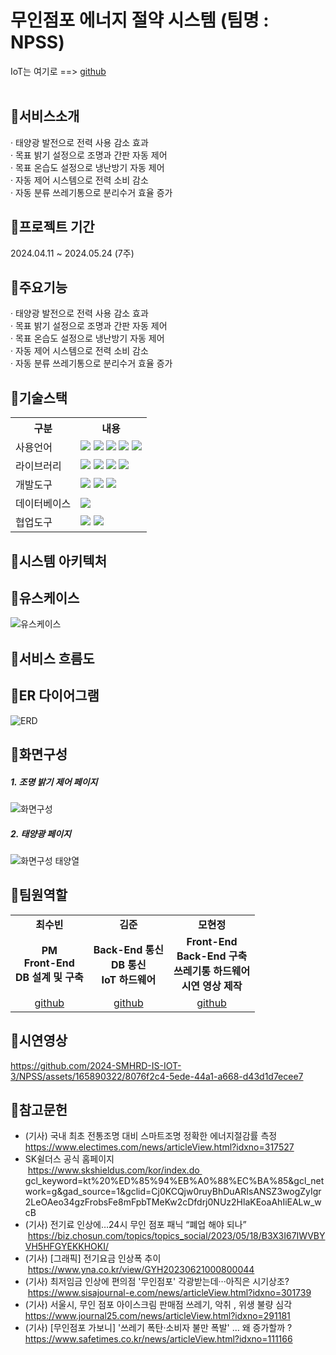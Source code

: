 # 무인점포 에너지 절약 시스템 (팀명 : NPSS)
 IoT는 여기로 ==> <a href="https://github.com/2024-SMHRD-IS-IOT-3/NPSS_IoT" target='_blank'>github</a>
<br/><br/>


## 📌서비스소개
· 태양광 발전으로 전력 사용 감소 효과<br/>
· 목표 밝기 설정으로 조명과 간판 자동 제어<br/>
· 목표 온습도 설정으로 냉난방기 자동 제어<br/>
· 자동 제어 시스템으로 전력 소비 감소<br/>
· 자동 분류 쓰레기통으로 분리수거 효율 증가<br/>

## 📌프로젝트 기간
2024.04.11 ~ 2024.05.24 (7주)

## 📌주요기능
· 태양광 발전으로 전력 사용 감소 효과<br/>
· 목표 밝기 설정으로 조명과 간판 자동 제어<br/>
· 목표 온습도 설정으로 냉난방기 자동 제어<br/>
· 자동 제어 시스템으로 전력 소비 감소<br/>
· 자동 분류 쓰레기통으로 분리수거 효율 증가<br/>

## 📌기술스택
<table>
    <tr>
        <th>구분</th>
        <th>내용</th>
    </tr>
    <tr>
        <td>사용언어</td>
        <td>
          <img src="https://img.shields.io/badge/Python-3776AB?style=for-the-badge&logo=Python&logoColor=white"/>
          <img src="https://img.shields.io/badge/C++-00599C?style=for-the-badge&logo=C++&logoColor=white"/> 
          <img src="https://img.shields.io/badge/JavaScript-F7DF1E?style=for-the-badge&logo=JavaScript&logoColor=white"/>
          <img src="https://img.shields.io/badge/React-61DAFB?style=for-the-badge&logo=React&logoColor=black">
          <img src="https://img.shields.io/badge/Node.js-339933?style=for-the-badge&logo=Node.js&logoColor=white"/>
        </td>
    </tr>
    <tr>
        <td>라이브러리</td>
        <td>
          <img src="https://img.shields.io/badge/AWS-%23FF9900.svg?style=for-the-badge&logo=amazon-aws&logoColor=white" > 
            <img src="https://img.shields.io/badge/BootStrap-7952B3?style=for-the-badge&logo=BootStrap&logoColor=white"/>
          <img src="https://img.shields.io/badge/React_Router-CA4245?style=for-the-badge&logo=react-router&logoColor=white">
<img src="https://img.shields.io/badge/Axios-007CE2?style=for-the-badge&logo=axios&logoColor=white" >
        </td>
    </tr>
    <tr>
        <td>개발도구</td>
        <td>
            <img src="https://img.shields.io/badge/RaspberryPi-A22846?style=for-the-badge&logo=RaskpberryPi&logoColor=white"/>
            <img src="https://img.shields.io/badge/Arduino-00979D?style=for-the-badge&logo=Arduino&logoColor=white"/>
            <img src="https://img.shields.io/badge/VSCode-007ACC?style=for-the-badge&logo=VisualStudioCode&logoColor=white"/>
        </td>
    </tr>
    <tr>
        <td>데이터베이스</td>
        <td>
            <img src="https://img.shields.io/badge/Oracle 11g-F80000?style=for-the-badge&logo=Oracle&logoColor=white"/>
        </td>
    </tr>
    <tr>
        <td>협업도구</td>
        <td>
            <img src="https://img.shields.io/badge/Git-F05032?style=for-the-badge&logo=Git&logoColor=white"/>
            <img src="https://img.shields.io/badge/GitHub-181717?style=for-the-badge&logo=GitHub&logoColor=white"/>
        </td>
    </tr>
</table>


## 📌시스템 아키텍처


## 📌유스케이스
![유스케이스](https://github.com/2024-SMHRD-IS-IOT-3/NPSS/assets/165890322/dc2216fc-bf8d-46c9-b597-b458ceedc4b3)

## 📌서비스 흐름도


## 📌ER 다이어그램
![ERD](https://github.com/2024-SMHRD-IS-IOT-3/NPSS/assets/165890322/d05e7f4b-f755-40fe-b82e-bb2467599c7a)

## 📌화면구성
##### 1. 조명 밝기 제어 페이지<br/>
![화면구성](https://github.com/2024-SMHRD-IS-IOT-3/NPSS/assets/165890322/32e970e3-fc8d-401c-9490-d26f03eed212)
##### 2. 태양광 페이지<br/>
![화면구성 태양열](https://github.com/2024-SMHRD-IS-IOT-3/NPSS/assets/165890322/207cbe84-776f-466f-b754-5bcc78c5e099)

## 📌팀원역할
<table>
  <tr>
    <td align="center"><strong>최수빈</strong></td>
    <td align="center"><strong>김준</strong></td>
    <td align="center"><strong>모현정</strong></td>
  </tr>
  <tr>
    <td align="center"><b>PM<br/>Front-End<br/>DB 설계 및 구축</b></td>
    <td align="center"><b>Back-End 통신<br/>DB 통신<br/>IoT 하드웨어</b></td>
    <td align="center"><b>Front-End<br/>Back-End 구축<br/>쓰레기통 하드웨어<br/>시연 영상 제작</b></td>
   
  </tr>
  <tr>
    <td align="center"><a href="https://github.com/soob0513" target='_blank'>github</a></td>
    <td align="center"><a href="https://github.com/kinick1" target='_blank'>github</a></td>
    <td align="center"><a href="https://github.com/mohyunjeong" target='_blank'>github</a></td>
  </tr>
</table>

## 📌시연영상
https://github.com/2024-SMHRD-IS-IOT-3/NPSS/assets/165890322/8076f2c4-5ede-44a1-a668-d43d1d7ecee7

## 📌참고문헌
- (기사) 국내 최초 전통조명 대비 스마트조명 정확한 에너지절감률 측정<br/>
https://www.electimes.com/news/articleView.html?idxno=317527<br/>
- SK쉴더스 공식 홈페이지<br/>
 https://www.skshieldus.com/kor/index.do 
gcl_keyword=kt%20%ED%85%94%EB%A0%88%EC%BA%85&gcl_network=g&gad_source=1&gclid=Cj0KCQjw0ruyBhDuARIsANSZ3wogZyIgr2LeOAeo34gzFrobsFe8mFpbTMeKw2cDfdrj0NUz2HlaKEoaAhIiEALw_wcB<br/>
- (기사) 전기료 인상에…24시 무인 점포 패닉 “폐업 해야 되나”<br/>
 https://biz.chosun.com/topics/topics_social/2023/05/18/B3X3I67IWVBYVH5HFGYEKKHOKI/<br/>
- (기사) [그래픽] 전기요금 인상폭 추이<br/>
 https://www.yna.co.kr/view/GYH20230621000800044<br/>
- (기사) 최저임금 인상에 편의점 '무인점포' 각광받는데···아직은 시기상조?<br/>
 https://www.sisajournal-e.com/news/articleView.html?idxno=301739<br/>
- (기사) 서울시, 무인 점포 아이스크림 판매점 쓰레기, 악취 , 위생 불량 심각<br/>
https://www.journal25.com/news/articleView.html?idxno=291181<br/>
- (기사) [무인점포 가보니] '쓰레기 폭탄·소비자 불만 폭발' … 왜 증가할까 ?<br/>
https://www.safetimes.co.kr/news/articleView.html?idxno=111166<br/>

